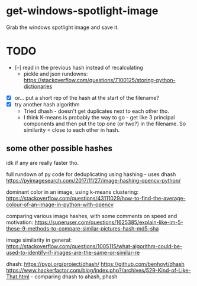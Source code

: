 # get-windows-spotlight-image
Grab the windows spotlight image and save it.

# TODO

- [-] read in the previous hash instead of recalculating
	- pickle and json rundowns: https://stackoverflow.com/questions/7100125/storing-python-dictionaries
- [x] or... put a short rep of the hash at the start of the filename?
- [x] try another hash algorithm
	- Tried dhash - doesn't get duplicates next to each other tho.
	- I think K-means is probably the way to go - get like 3 principal components and then put the top one (or two?) in the filename. So similarity = close to each other in hash.

## some other possible hashes
idk if any are really faster tho.

full rundown of py code for deduplicating using hashing - uses dhash
https://pyimagesearch.com/2017/11/27/image-hashing-opencv-python/

dominant color in an image, using k-means clustering:
https://stackoverflow.com/questions/43111029/how-to-find-the-average-colour-of-an-image-in-python-with-opencv

comparing various image hashes, with some comments on speed and motivation:
https://superuser.com/questions/1625385/explain-like-im-5-these-9-methods-to-compare-similar-pictures-hash-md5-sha

image similarity in general:
https://stackoverflow.com/questions/1005115/what-algorithm-could-be-used-to-identify-if-images-are-the-same-or-similar-re

dhash:
https://pypi.org/project/dhash/
https://github.com/benhoyt/dhash
https://www.hackerfactor.com/blog/index.php?/archives/529-Kind-of-Like-That.html - comparing dhash to ahash, phash
